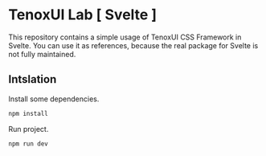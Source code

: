 # TenoxUI Lab [ Svelte ]

This repository contains a simple usage of TenoxUI CSS Framework in Svelte. You can use it as references, because the real package for Svelte is not fully maintained.

## Intslation

Install some dependencies.

```bash
npm install
```

Run project.

```bash
npm run dev
```
